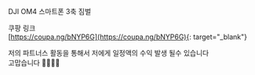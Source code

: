 
DJI OM4 스마트폰 3축 짐벌 

쿠팡 링크  
[https://coupa.ng/bNYP6G](https://coupa.ng/bNYP6G){: target="_blank"}

저의 파트너스 활동을 통해서 저에게 일정액의 수익 발생 될수 있습니다  
고맙습니다 🎁🌼🧡😊